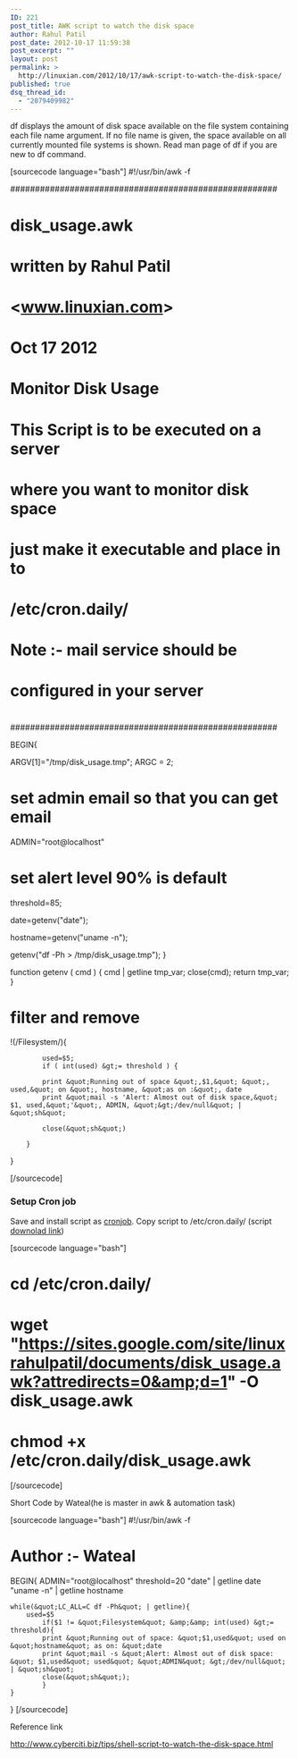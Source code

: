 ```yaml
---
ID: 221
post_title: AWK script to watch the disk space
author: Rahul Patil
post_date: 2012-10-17 11:59:38
post_excerpt: ""
layout: post
permalink: >
  http://linuxian.com/2012/10/17/awk-script-to-watch-the-disk-space/
published: true
dsq_thread_id:
  - "2079409982"
---
```

df displays the amount of disk space available on the file system containing each file name argument. If no file name is given, the space available on all currently mounted file systems is shown. Read man page of df if you are new to df command.

[sourcecode language="bash"]
#!/usr/bin/awk -f

######################################################
#                disk_usage.awk                      #
#            written by Rahul Patil                  #
#              &lt;www.linuxian.com&gt;                    #
#                  Oct 17 2012                       #
#                                                    #
#               Monitor Disk Usage                   #
#   This Script is to be executed on a server        #
#     where you want to monitor disk space           #
#    just make it executable and place in to         #
#               /etc/cron.daily/                     #
#         Note :- mail service should be             #
#            configured in your server               #
#                                                    #
######################################################

BEGIN{

ARGV[1]=&quot;/tmp/disk_usage.tmp&quot;;
ARGC = 2;

# set admin email so that you can get email
ADMIN=&quot;root@localhost&quot;

# set alert level 90% is default
threshold=85;

date=getenv(&quot;date&quot;);

hostname=getenv(&quot;uname -n&quot;);

getenv(&quot;df -Ph &gt; /tmp/disk_usage.tmp&quot;);
}

function getenv ( cmd )  {
	cmd | getline tmp_var;
	close(cmd);
	return tmp_var;
}

# filter and remove
!(/Filesystem/){

			used=$5;
			if ( int(used) &gt;= threshold ) {

			print &quot;Running out of space &quot;,$1,&quot; &quot;,  used,&quot; on &quot;, hostname, &quot;as on :&quot;, date
			print &quot;mail -s 'Alert: Almost out of disk space,&quot; $1, used,&quot;'&quot;, ADMIN, &quot;&gt;/dev/null&quot; | &quot;sh&quot;

			close(&quot;sh&quot;)

		}

}

[/sourcecode]
<h3>Setup Cron job</h3>
Save and install script as <a href="http://www.cyberciti.biz/faq/how-do-i-add-jobs-to-cron-under-linux-or-unix-oses/">cronjob</a>. Copy script to /etc/cron.daily/ (script <a href="http://bash.cyberciti.biz/monitoring/monitor-diskhttps://sites.google.com/site/linuxrahulpatil/documents/disk_usage.awk?attredirects=0&amp;d=1-space-alert.bash.php">downolad link</a>)
<code></code>

[sourcecode language="bash"]

# cd /etc/cron.daily/

# wget &quot;https://sites.google.com/site/linuxrahulpatil/documents/disk_usage.awk?attredirects=0&amp;d=1&quot; -O disk_usage.awk

# chmod +x /etc/cron.daily/disk_usage.awk

[/sourcecode]

Short Code by Wateal(he is master in awk &amp; automation task)

[sourcecode language="bash"]
#!/usr/bin/awk -f
# Author :- Wateal
BEGIN{
ADMIN=&quot;root@localhost&quot;
threshold=20
&quot;date&quot; | getline date
&quot;uname -n&quot; | getline hostname

	while(&quot;LC_ALL=C df -Ph&quot; | getline){
		used=$5
			if($1 != &quot;Filesystem&quot; &amp;&amp; int(used) &gt;= threshold){
			print &quot;Running out of space: &quot;$1,used&quot; used on &quot;hostname&quot; as on: &quot;date
			print &quot;mail -s &quot;Alert: Almost out of disk space: &quot; $1,used&quot; used&quot; &quot;ADMIN&quot; &gt;/dev/null&quot; | &quot;sh&quot;
			close(&quot;sh&quot;);
			}
	}
}
[/sourcecode]

Reference link

http://www.cyberciti.biz/tips/shell-script-to-watch-the-disk-space.html